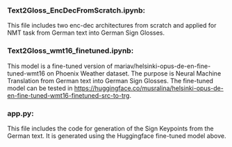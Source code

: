 ### Text2Gloss_EncDecFromScratch.ipynb:
This file includes two enc-dec architectures from scratch and applied for NMT task from German text into German Sign Glosses.


### Text2Gloss_wmt16_finetuned.ipynb:

This model is a fine-tuned version of mariav/helsinki-opus-de-en-fine-tuned-wmt16 on Phoenix Weather dataset.
The purpose is Neural Machine Translation from German text into German Sign Glosses.
The fine-tuned model can be tested in https://huggingface.co/musralina/helsinki-opus-de-en-fine-tuned-wmt16-finetuned-src-to-trg.


### app.py:
This file includes the code for generation of the Sign Keypoints from the German text. It is generated using the Huggingface fine-tuned model above.
